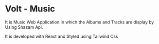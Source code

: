 # Volt - Music 


It is Music Web Application in which the Albums and Tracks are display by Using Shazam Api.

It is developed with React and Styled using Tailwind Css
